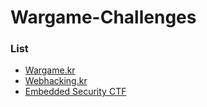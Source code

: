 # Wargame-Challenges
### List
* [Wargame.kr](./Wargame.kr)
* [Webhacking.kr](./Webhacking.kr)
* [Embedded Security CTF](./Embedded%20Security%20CTF)
